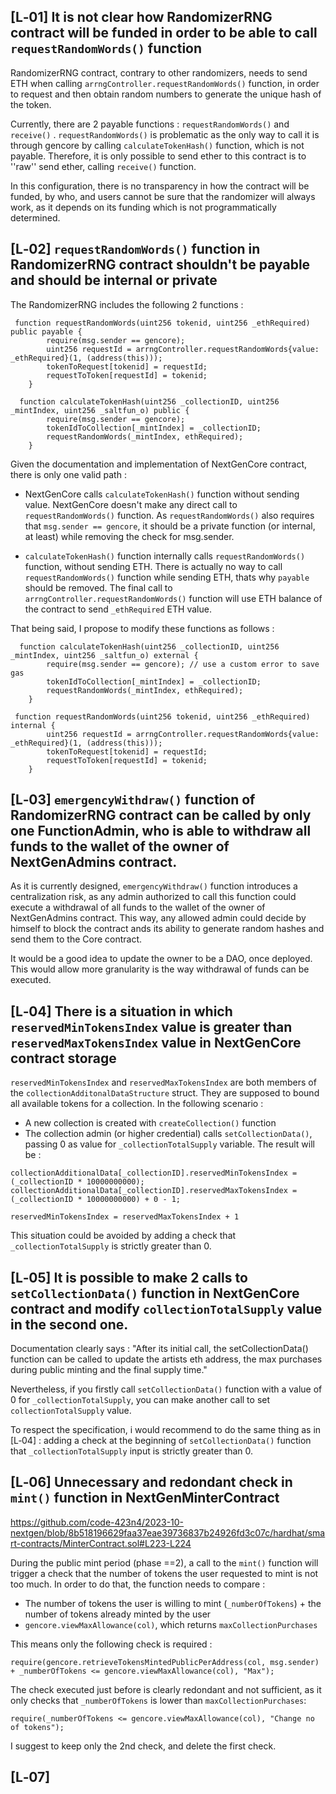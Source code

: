 ## [L‑01] It is not clear how RandomizerRNG contract will be funded in order to be able to call `requestRandomWords()` function

RandomizerRNG contract, contrary to other randomizers, needs to send ETH when calling `arrngController.requestRandomWords()` function, in order to request and then obtain random numbers to generate the unique hash of the token.

Currently, there are 2 payable functions : `requestRandomWords()` and `receive()` . 
`requestRandomWords()` is problematic as the only way to call it is through gencore by calling `calculateTokenHash()` function, which is not payable. Therefore, it is only possible to send ether to this contract is to ''raw'' send ether, calling `receive()` function.

In this configuration, there is no transparency in how the contract will be funded, by who, and users cannot be sure that the randomizer will always work, as it depends on its funding which is not programmatically determined.


## [L‑02] `requestRandomWords()` function in RandomizerRNG contract shouldn't be payable and should be internal or private

The RandomizerRNG includes the following 2 functions : 

```
 function requestRandomWords(uint256 tokenid, uint256 _ethRequired) public payable {
        require(msg.sender == gencore);
        uint256 requestId = arrngController.requestRandomWords{value: _ethRequired}(1, (address(this)));
        tokenToRequest[tokenid] = requestId;
        requestToToken[requestId] = tokenid;
    }

  function calculateTokenHash(uint256 _collectionID, uint256 _mintIndex, uint256 _saltfun_o) public {
        require(msg.sender == gencore);
        tokenIdToCollection[_mintIndex] = _collectionID;
        requestRandomWords(_mintIndex, ethRequired);
    }
```

Given the documentation and implementation of NextGenCore contract, there is only one valid path : 

- NextGenCore calls `calculateTokenHash()` function without sending value. NextGenCore doesn't make any direct call to `requestRandomWords()` function. As `requestRandomWords()` also requires that `msg.sender == gencore`, it should be a private function (or internal, at least) while removing the check for msg.sender.

- `calculateTokenHash()` function internally calls `requestRandomWords()` function, without sending ETH. There is actually no way to call `requestRandomWords()` function while sending ETH, thats why `payable` should be removed. The final call to `arrngController.requestRandomWords()` function will use ETH balance of the contract to send `_ethRequired` ETH value. 

That being said, I propose to modify these functions as follows : 

```
  function calculateTokenHash(uint256 _collectionID, uint256 _mintIndex, uint256 _saltfun_o) external {
        require(msg.sender == gencore); // use a custom error to save gas
        tokenIdToCollection[_mintIndex] = _collectionID;
        requestRandomWords(_mintIndex, ethRequired);
    }

 function requestRandomWords(uint256 tokenid, uint256 _ethRequired) internal {
        uint256 requestId = arrngController.requestRandomWords{value: _ethRequired}(1, (address(this)));
        tokenToRequest[tokenid] = requestId;
        requestToToken[requestId] = tokenid;
    }
```


## [L‑03] `emergencyWithdraw()` function of RandomizerRNG contract can be called by only one FunctionAdmin, who is able to withdraw all funds to the wallet of the owner of NextGenAdmins contract.

As it is currently designed, `emergencyWithdraw()` function introduces a centralization risk, as any admin authorized to call this function could execute a withdrawal of all funds to the wallet of the owner of NextGenAdmins contract. This way, any allowed admin could decide by himself to block the contract ands its ability to generate random hashes and send them to the Core contract.

It would be a good idea to update the owner to be a DAO, once deployed. This would allow more granularity is the way withdrawal of funds can be executed.


## [L‑04] There is a situation in which `reservedMinTokensIndex` value is greater than `reservedMaxTokensIndex` value in NextGenCore contract storage

`reservedMinTokensIndex` and `reservedMaxTokensIndex` are both members of the `collectionAdditonalDataStructure` struct. They are supposed to bound all available tokens for a collection.
In the following scenario  :
- A new collection is created with `createCollection()` function
- The collection admin (or higher credential) calls `setCollectionData()`, passing 0 as value for `_collectionTotalSupply` variable. The result will be : 

```
collectionAdditionalData[_collectionID].reservedMinTokensIndex = (_collectionID * 10000000000);
collectionAdditionalData[_collectionID].reservedMaxTokensIndex = (_collectionID * 10000000000) + 0 - 1;

reservedMinTokensIndex = reservedMaxTokensIndex + 1
```
This situation could be avoided by adding a check that `_collectionTotalSupply` is strictly greater than 0.


## [L‑05] It is possible to make 2 calls to `setCollectionData()` function in NextGenCore contract and modify `collectionTotalSupply` value in the second one.

Documentation clearly says : 
"After its initial call, the setCollectionData() function can be called to update the artists eth address, the max purchases during public minting and the final supply time."

Nevertheless, if you firstly call `setCollectionData()` function with a value of 0 for `_collectionTotalSupply`, you can make another call to set `collectionTotalSupply` value. 

To respect the specification, i would recommend to do the same thing as in [L‑04] : adding a check at the beginning of `setCollectionData()` function that `_collectionTotalSupply` input is strictly greater than 0.


## [L‑06] Unnecessary and redondant check in `mint()` function in NextGenMinterContract

https://github.com/code-423n4/2023-10-nextgen/blob/8b518196629faa37eae39736837b24926fd3c07c/hardhat/smart-contracts/MinterContract.sol#L223-L224

During the public mint period (phase ==2), a call to the `mint()` function will trigger a check that the number of tokens the user requested to mint is not too much. In order to do that, the function needs to compare : 
- The number of tokens the user is willing to mint (`_numberOfTokens`) + the number of tokens already minted by the user
- `gencore.viewMaxAllowance(col)`, which returns `maxCollectionPurchases`

This means only the following check is required : 
```
require(gencore.retrieveTokensMintedPublicPerAddress(col, msg.sender) + _numberOfTokens <= gencore.viewMaxAllowance(col), "Max");
```

The check executed just before is clearly redondant and not sufficient, as it only checks that `_numberOfTokens` is lower than `maxCollectionPurchases`:
```
require(_numberOfTokens <= gencore.viewMaxAllowance(col), "Change no of tokens");
```

I suggest to keep only the 2nd check, and delete the first check.


## [L‑07]







